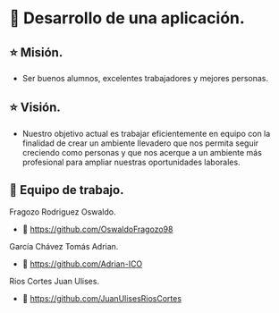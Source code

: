 # &#x1F4F1; Desarrollo de una aplicación.

## &#x2B50; Misión.

<div class=text-justify>

- Ser buenos alumnos, excelentes trabajadores y mejores personas.

<div>

## &#x2B50; Visión.

<div class=text-justify>

- Nuestro objetivo actual es trabajar eficientemente en equipo con la finalidad de crear un ambiente llevadero que nos permita seguir creciendo como personas y que nos acerque a un ambiente más profesional para ampliar nuestras oportunidades laborales.
<div>

## &#x1F529; Equipo de trabajo.

Fragozo Rodriguez Oswaldo.
  - &#x1F4BC; https://github.com/OswaldoFragozo98
  
García Chávez Tomás Adrian.
  - &#x1F4BC; https://github.com/Adrian-ICO

Rios Cortes Juan Ulises.
  - &#x1F4BC; https://github.com/JuanUlisesRiosCortes
